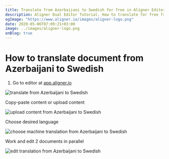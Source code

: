 ```yaml
---
title: Translate from Azerbaijani to Swedish for free in Aligner Editor
description: Aligner Dual Editor Tutorial. How to translate for free from Azerbaijani to Swedish. Aligner is multilingual document management platform. 
ogImage: "https://www.aligner.io/images/aligner-logo.png"
date: 2020-05-06T07:09:21+03:00
image: ../images/aligner-logo.png
onBlog: true
---
```


# How to translate document from Azerbaijani to Swedish

1. Go to editor at [app.aligner.io](https://app.aligner.io "Aligner App web page")

![translate from Azerbaijani to Swedish](../aligner-blank-editor.png "translate from Azerbaijani to Swedish")

Copy-paste content or upload content

![upload content from Azerbaijani to Swedish](../aligner-uploaded-document.png "upload content from Azerbaijani to Swedish")

Choose desired language

![choose machine translation from Azerbaijani to Swedish](../aligner-language-dropdown.png "choose machine translation from Azerbaijani to Swedish")

Work and edit 2 documents in parallel

![edit translation from Azerbaijani to Swedish](../aligner-double-sitded-editor.png "edit translation from Azerbaijani to Swedish")

